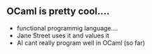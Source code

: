 ## OCaml is pretty cool....

- functional programmig language....
- Jane Street uses it and values it
- AI cant really program well in OCaml (so far)
